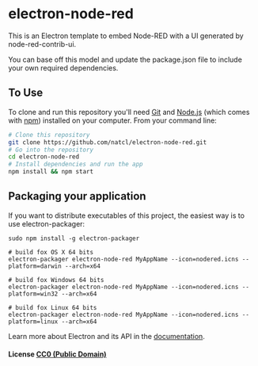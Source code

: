 # electron-node-red

This is an Electron template to embed Node-RED with a UI generated by node-red-contrib-ui.

You can base off this model and update the package.json file to include your own required dependencies.

## To Use

To clone and run this repository you'll need [Git](https://git-scm.com) and [Node.js](https://nodejs.org/en/download/) (which comes with [npm](http://npmjs.com)) installed on your computer. From your command line:

```bash
# Clone this repository
git clone https://github.com/natcl/electron-node-red.git
# Go into the repository
cd electron-node-red
# Install dependencies and run the app
npm install && npm start
```

## Packaging your application

If you want to distribute executables of this project, the easiest way is to use electron-packager:

```
sudo npm install -g electron-packager

# build fox OS X 64 bits
electron-packager electron-node-red MyAppName --icon=nodered.icns --platform=darwin --arch=x64

# build fox Windows 64 bits
electron-packager electron-node-red MyAppName --icon=nodered.icns --platform=win32 --arch=x64

# build fox Linux 64 bits
electron-packager electron-node-red MyAppName --icon=nodered.icns --platform=linux --arch=x64
```

Learn more about Electron and its API in the [documentation](http://electron.atom.io/docs/latest).

#### License [CC0 (Public Domain)](LICENSE.md)
